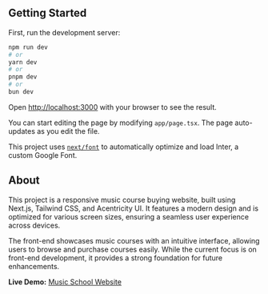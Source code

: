 ## Getting Started

First, run the development server:

```bash
npm run dev
# or
yarn dev
# or
pnpm dev
# or
bun dev
```

Open [http://localhost:3000](http://localhost:3000) with your browser to see the result.

You can start editing the page by modifying `app/page.tsx`. The page auto-updates as you edit the file.

This project uses [`next/font`](https://nextjs.org/docs/basic-features/font-optimization) to automatically optimize and load Inter, a custom Google Font.
## About

This project is a responsive music course buying website, built using Next.js, Tailwind CSS, and Acentricity UI. It features a modern design and is optimized for various screen sizes, ensuring a seamless user experience across devices.

The front-end showcases music courses with an intuitive interface, allowing users to browse and purchase courses easily. While the current focus is on front-end development, it provides a strong foundation for future enhancements.

**Live Demo:** [Music School Website](https://music-school-hkjv8zunc-shreymehta09s-projects.vercel.app/)

